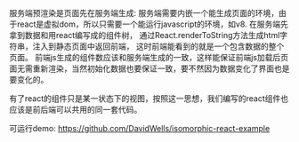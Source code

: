服务端预渲染是页面先在服务端生成: 服务端需要内嵌一个能生成页面的环境，由于react是虚拟dom，所以只需要一个能运行javascript的环境，如v8. 在服务端先拿到数据和用react编写成的组件树， 通过React.renderToString方法生成html字符串，注入到静态页面中返回前端， 这时前端能看到的就是一个包含数据的整个页面。 
前端js生成的组件数应该和服务端生成的一致，这样能保证前端js加载后页面无需重新渲染，当然初始化数据也要保证一致，要不然因为数据变化了界面也是要变化的。

有了react的组件只是某一状态下的视图，按照这一思想，我们编写的react组件也应该是前后端可以共用的同一套代码。

可运行demo:
https://github.com/DavidWells/isomorphic-react-example  